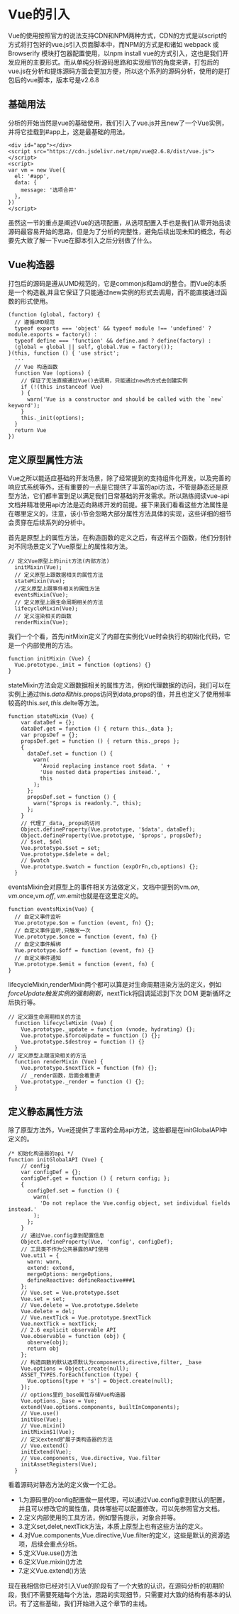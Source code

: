 # Vue的引入
Vue的使用按照官方的说法支持CDN和NPM两种方式，CDN的方式是以script的方式将打包好的vue.js引入页面脚本中，而NPM的方式是和诸如 webpack 或 Browserify 模块打包器配置使用，以npm install vue的方式引入，这也是我们开发应用的主要形式。而从单纯分析源码思路和实现细节的角度来讲，打包后的vue.js在分析和提炼源码方面会更加方便，所以这个系列的源码分析，使用的是打包后的vue脚本，版本号是v2.6.8

## 基础用法
分析的开始当然是vue的基础使用，我们引入了vue.js并且new了一个Vue实例，并将它挂载到#app上，这是最基础的用法。

```
<div id="app"></div>
<script src="https://cdn.jsdelivr.net/npm/vue@2.6.8/dist/vue.js"></script>
<script>
var vm = new Vue({
  el: '#app',
  data: {
    message: '选项合并'
  },
})
</script>
```
虽然这一节的重点是阐述Vue的选项配置，从选项配置入手也是我们从零开始品读源码最容易开始的思路，但是为了分析的完整性，避免后续出现未知的概念，有必要先大致了解一下vue在脚本引入之后分别做了什么。

## Vue构造器
打包后的源码是遵从UMD规范的，它是commonjs和amd的整合。而Vue的本质是一个构造器,并且它保证了只能通过new实例的形式去调用，而不能直接通过函数的形式使用。

```
(function (global, factory) {
  // 遵循UMD规范
  typeof exports === 'object' && typeof module !== 'undefined' ? module.exports = factory() :
  typeof define === 'function' && define.amd ? define(factory) :
  (global = global || self, global.Vue = factory());
}(this, function () { 'use strict';
  ···
  // Vue 构造函数
  function Vue (options) {
    // 保证了无法直接通过Vue()去调用，只能通过new的方式去创建实例
    if (!(this instanceof Vue)
    ) {
      warn('Vue is a constructor and should be called with the `new` keyword');
    }
    this._init(options);
  }
  return Vue
})
```

## 定义原型属性方法
Vue之所以能适应基础的开发场景，除了经常提到的支持组件化开发，以及完善的响应式系统等外，还有重要的一点是它提供了丰富的api方法，不管是静态还是原型方法，它们都丰富到足以满足我们日常基础的开发需求。所以熟练阅读vue-api文档并精准使用api方法是迈向熟练开发的前提。接下来我们看看这些方法属性是在哪里定义的，注意，该小节会忽略大部分属性方法具体的实现，这些详细的细节会贯穿在后续系列的分析中。

首先是原型上的属性方法，在构造函数的定义之后，有这样五个函数，他们分别针对不同场景定义了Vue原型上的属性和方法。

```
// 定义Vue原型上的init方法(内部方法)
  initMixin(Vue);
  // 定义原型上跟数据相关的属性方法
  stateMixin(Vue);
  //定义原型上跟事件相关的属性方法
  eventsMixin(Vue);
  // 定义原型上跟生命周期相关的方法
  lifecycleMixin(Vue);
  // 定义渲染相关的函数
  renderMixin(Vue);
```

我们一个个看，首先initMixin定义了内部在实例化Vue时会执行的初始化代码，它是一个内部使用的方法。

```
function initMixin (Vue) {
  Vue.prototype._init = function (options) {}
}
```

stateMixin方法会定义跟数据相关的属性方法，例如代理数据的访问，我们可以在实例上通过this.$data和this.$props访问到data,props的值，并且也定义了使用频率较高的this.$set,this.$delte等方法。

```
function stateMixin (Vue) {
    var dataDef = {};
    dataDef.get = function () { return this._data };
    var propsDef = {};
    propsDef.get = function () { return this._props };
    {
      dataDef.set = function () {
        warn(
          'Avoid replacing instance root $data. ' +
          'Use nested data properties instead.',
          this
        );
      };
      propsDef.set = function () {
        warn("$props is readonly.", this);
      };
    }
    // 代理了_data,_props的访问
    Object.defineProperty(Vue.prototype, '$data', dataDef);
    Object.defineProperty(Vue.prototype, '$props', propsDef);
    // $set, $del
    Vue.prototype.$set = set;
    Vue.prototype.$delete = del;
    // $watch
    Vue.prototype.$watch = function (expOrFn,cb,options) {};
  }
```

eventsMixin会对原型上的事件相关方法做定义，文档中提到的vm.$on,vm.$once,vm.$off,vm.$emit也就是在这里定义的。

```
function eventsMixin(Vue) {
  // 自定义事件监听
  Vue.prototype.$on = function (event, fn) {};
  // 自定义事件监听,只触发一次
  Vue.prototype.$once = function (event, fn) {}
  // 自定义事件解绑
  Vue.prototype.$off = function (event, fn) {}
  // 自定义事件通知
  Vue.prototype.$emit = function (event, fn) {
}
```

lifecycleMixin,renderMixin两个都可以算是对生命周期渲染方法的定义，例如$forceUpdate触发实例的强制刷新，$nextTick将回调延迟到下次 DOM 更新循环之后执行等。

```
// 定义跟生命周期相关的方法
  function lifecycleMixin (Vue) {
    Vue.prototype._update = function (vnode, hydrating) {};
    Vue.prototype.$forceUpdate = function () {};
    Vue.prototype.$destroy = function () {}
  }
// 定义原型上跟渲染相关的方法
  function renderMixin (Vue) {
    Vue.prototype.$nextTick = function (fn) {};
    // _render函数，后面会着重讲
    Vue.prototype._render = function () {};
  }
```

## 定义静态属性方法
除了原型方法外，Vue还提供了丰富的全局api方法，这些都是在initGlobalAPI中定义的。

```
/* 初始化构造器的api */
function initGlobalAPI (Vue) {
    // config
    var configDef = {};
    configDef.get = function () { return config; };
    {
      configDef.set = function () {
        warn(
          'Do not replace the Vue.config object, set individual fields instead.'
        );
      };
    }
    // 通过Vue.config拿到配置信息
    Object.defineProperty(Vue, 'config', configDef);
    // 工具类不作为公共暴露的API使用
    Vue.util = {
      warn: warn,
      extend: extend,
      mergeOptions: mergeOptions,
      defineReactive: defineReactive###1
    };
    // Vue.set = Vue.prototype.$set
    Vue.set = set;
    // Vue.delete = Vue.prototype.$delete
    Vue.delete = del;
    // Vue.nextTick = Vue.prototype.$nextTick
    Vue.nextTick = nextTick;
    // 2.6 explicit observable API
    Vue.observable = function (obj) {
      observe(obj);
      return obj
    };
    // 构造函数的默认选项默认为components,directive,filter, _base
    Vue.options = Object.create(null);
    ASSET_TYPES.forEach(function (type) {
      Vue.options[type + 's'] = Object.create(null);
    });
    // options里的_base属性存储Vue构造器
    Vue.options._base = Vue;
    extend(Vue.options.components, builtInComponents);
    // Vue.use()
    initUse(Vue);
    // Vue.mixin()
    initMixin$1(Vue);
    // 定义extend扩展子类构造器的方法
    // Vue.extend()
    initExtend(Vue);
    // Vue.components, Vue.directive, Vue.filter
    initAssetRegisters(Vue);
  }
```

看着源码对静态方法的定义做一个汇总。

* 1.为源码里的config配置做一层代理，可以通过Vue.config拿到默认的配置，并且可以修改它的属性值，具体哪些可以配置修改，可以先参照官方文档。
* 2.定义内部使用的工具方法，例如警告提示，对象合并等。
* 3.定义set,delet,nextTick方法，本质上原型上也有这些方法的定义。
* 4.对Vue.components,Vue.directive,Vue.filter的定义，这些是默认的资源选项，后续会重点分析。
* 5.定义Vue.use()方法
* 6.定义Vue.mixin()方法
* 7.定义Vue.extend()方法

现在我相信你已经对引入Vue的阶段有了一个大致的认识，在源码分析的初期阶段，我们不需要死磕每个方法，思路的实现细节，只需要对大致的结构有基本的认识。有了这些基础，我们开始进入这个章节的主线。

